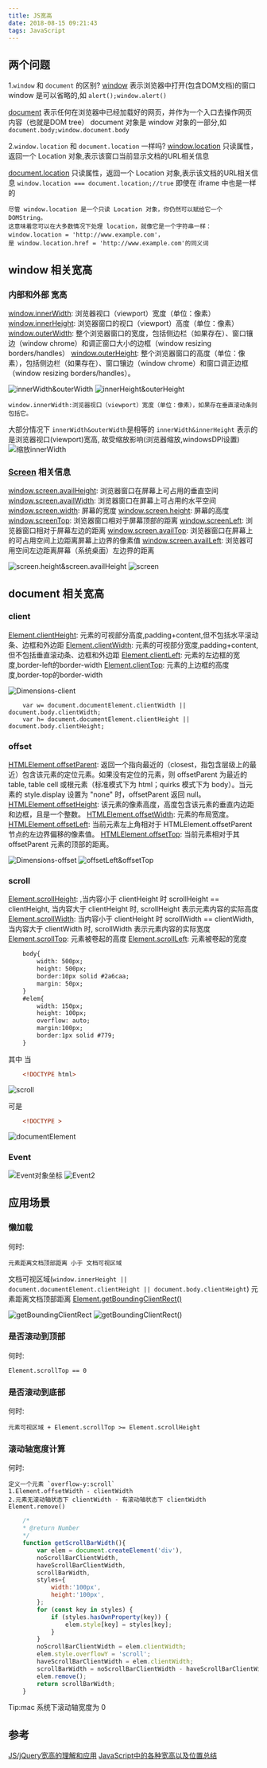 ```yaml
---
title: JS宽高
date: 2018-08-15 09:21:43
tags: JavaScript
---
```


## 两个问题

1.`window` 和 `document` 的区别?
[window](https://developer.mozilla.org/zh-CN/docs/Web/API/Window) 表示浏览器中打开(包含DOM文档)的窗口
window 是可以省略的,如 `alert();window.alert()`

[document](https://developer.mozilla.org/zh-CN/docs/Web/API/Document) 表示任何在浏览器中已经加载好的网页，并作为一个入口去操作网页内容（也就是DOM tree）
document 对象是 window 对象的一部分,如 `document.body;window.document.body`

2.`window.location` 和 `document.location` 一样吗?
[window.location](https://developer.mozilla.org/zh-CN/docs/Web/API/Window/location) 只读属性，返回一个 Location 对象,表示该窗口当前显示文档的URL相关信息

[document.location](https://developer.mozilla.org/zh-CN/docs/Web/API/Document/location) 只读属性，返回一个 Location 对象,表示该文档的URL相关信息
`window.location === document.location;//true` 即使在 iframe 中也是一样的

    尽管 window.location 是一个只读 Location 对象，你仍然可以赋给它一个 DOMString。
    这意味着您可以在大多数情况下处理 location，就像它是一个字符串一样：window.location = 'http://www.example.com'，
    是 window.location.href = 'http://www.example.com'的同义词 

<!--more-->

## window 相关宽高

### 内部和外部 宽高
[window.innerWidth](https://developer.mozilla.org/zh-CN/docs/Web/API/Window/innerWidth): 浏览器视口（viewport）宽度（单位：像素）
[window.innerHeight](https://developer.mozilla.org/zh-CN/docs/Web/API/Window/innerHeight): 浏览器窗口的视口（viewport）高度（单位：像素）
[window.outerWidth](https://developer.mozilla.org/zh-CN/docs/Web/API/Window/outerWidth): 整个浏览器窗口的宽度，包括侧边栏（如果存在）、窗口镶边（window chrome）和调正窗口大小的边框（window resizing borders/handles）
[window.outerHeight](https://developer.mozilla.org/zh-CN/docs/Web/API/Window/outerHeight): 整个浏览器窗口的高度（单位：像素），包括侧边栏（如果存在）、窗口镶边（window chrome）和窗口调正边框（window resizing borders/handles）。


![innerWidth&outerWidth](./innerWidth&outerWidth.png)
![innerHeight&outerHeight](./innerHeight&outerHeight.gif)

    window.innerWidth:浏览器视口（viewport）宽度（单位：像素），如果存在垂直滚动条则包括它。

大部分情况下 `innerWidth&outerWidth`是相等的
`innerWidth&innerHeight` 表示的是浏览器视口(viewport)宽高, 故受缩放影响(浏览器缩放,windowsDPI设置)
![缩放innerWidth](./缩放innerWidth.png)

### [Screen](https://developer.mozilla.org/zh-CN/docs/Web/API/Screen) 相关信息
[window.screen.availHeight](https://developer.mozilla.org/zh-CN/docs/Web/API/Screen/availHeight): 浏览器窗口在屏幕上可占用的垂直空间
[window.screen.availWidth](https://developer.mozilla.org/zh-CN/docs/Web/API/Screen/availWidth): 浏览器窗口在屏幕上可占用的水平空间
[window.screen.width](https://developer.mozilla.org/zh-CN/docs/Web/API/Screen/width): 屏幕的宽度
[window.screen.height](https://developer.mozilla.org/zh-CN/docs/Web/API/Screen/height): 屏幕的高度
[window.screenTop](https://www.w3cschool.cn/jsref/prop-win-screenleft.html): 浏览器窗口相对于屏幕顶部的距离
[window.screenLeft](https://www.w3cschool.cn/jsref/prop-win-screenleft.html): 浏览器窗口相对于屏幕左边的距离
[window.screen.availTop](https://developer.mozilla.org/zh-CN/docs/Web/API/Screen/availTop): 浏览器窗口在屏幕上的可占用空间上边距离屏幕上边界的像素值
[window.screen.availLeft](https://developer.mozilla.org/zh-CN/docs/Web/API/Screen/availLeft): 浏览器可用空间左边距离屏幕（系统桌面）左边界的距离
 
![screen.height&screen.availHeight](./screen.height&screen.availHeight.gif)
![screen](./screen.jpg)

## document 相关宽高

### client
[Element.clientHeight](https://developer.mozilla.org/zh-CN/docs/Web/API/Element/clientHeight): 元素的可视部分高度,padding+content,但不包括水平滚动条、边框和外边距
[Element.clientWidth](https://developer.mozilla.org/zh-CN/docs/Web/API/Element/clientWidth): 元素的可视部分宽度,padding+content,但不包括垂直滚动条、边框和外边距
[Element.clientLeft](https://developer.mozilla.org/zh-CN/docs/Web/API/Element/clientLeft): 元素的左边框的宽度,border-left的border-width
[Element.clientTop](https://developer.mozilla.org/zh-CN/docs/Web/API/Element/clientTop): 元素的上边框的高度度,border-top的border-width

![Dimensions-client](./Dimensions-client.png)

```javascrpit
    var w= document.documentElement.clientWidth || document.body.clientWidth;
    var h= document.documentElement.clientHeight || document.body.clientHeight;
```

### offset
[HTMLElement.offsetParent](https://developer.mozilla.org/zh-CN/docs/Web/API/HTMLElement/offsetParent): 返回一个指向最近的（closest，指包含层级上的最近）包含该元素的定位元素。如果没有定位的元素，则 offsetParent 为最近的 table, table cell 或根元素（标准模式下为 html；quirks 模式下为 body）。当元素的 style.display 设置为 "none" 时，offsetParent 返回 null。
[HTMLElement.offsetHeight](https://developer.mozilla.org/zh-CN/docs/Web/API/HTMLElement/offsetHeight): 该元素的像素高度，高度包含该元素的垂直内边距和边框，且是一个整数。
[HTMLElement.offsetWidth](https://developer.mozilla.org/zh-CN/docs/Web/API/HTMLElement/offsetWidth): 元素的布局宽度。
[HTMLElement.offsetLeft](https://developer.mozilla.org/zh-CN/docs/Web/API/HTMLElement/offsetLeft): 当前元素左上角相对于  HTMLElement.offsetParent 节点的左边界偏移的像素值。
[HTMLElement.offsetTop](https://developer.mozilla.org/zh-CN/docs/Web/API/HTMLElement/offsetTop): 当前元素相对于其 offsetParent 元素的顶部的距离。

![Dimensions-offset](./Dimensions-offset.png)
![offsetLeft&offsetTop](./offsetLeft&offsetTop.png)

### scroll 
[Element.scrollHeight](https://developer.mozilla.org/zh-CN/docs/Web/API/Element/scrollHeight): ,当内容小于 clientHeight 时 scrollHeight == clientHeight, 当内容大于 clientHeight 时, scrollHeight 表示元素内容的实际高度
[Element.scrollWidth](https://developer.mozilla.org/zh-CN/docs/Web/API/Element/scrollWidth): 当内容小于 clientHeight 时 scrollWidth == clientWidth, 当内容大于 clientWidth 时, scrollWidth 表示元素内容的实际宽度
[Element.scrollTop](https://developer.mozilla.org/zh-CN/docs/Web/API/Element/scrollTop): 元素被卷起的高度
[Element.scrollLeft](https://developer.mozilla.org/zh-CN/docs/Web/API/Element/scrollLeft): 元素被卷起的宽度

```html
    body{
        width: 500px;
        height: 500px;
        border:10px solid #2a6caa;
        margin: 50px;
    }
    #elem{
        width: 150px;
        height: 100px;
        overflow: auto;
        margin:100px;
        border:1px solid #779;
    }
```

其中 当 
```html
    <!DOCTYPE html>
```
![scroll](./scroll.png)

可是
```html
    <!DOCTYPE >
```
![documentElement](./document.documentElement.png)

### Event
![Event对象坐标](./Event对象坐标.jpg)
![Event2](./Event2.png)

## 应用场景
### 懒加载
何时:

    元素距离文档顶部距离 小于 文档可视区域

文档可视区域(`window.innerHeight || document.documentElement.clientHeight || document.body.clientHeight`)
元素距离文档顶部距离
[Element.getBoundingClientRect()](https://developer.mozilla.org/zh-CN/docs/Web/API/Element/getBoundingClientRect)

![getBoundingClientRect](./getBoundingClientRect.png)
![getBoundingClientRect()](./getBoundingClientRect1.png)

### 是否滚动到顶部
何时:

    Element.scrollTop == 0

### 是否滚动到底部
何时:

    元素可视区域 + Element.scrollTop >= Element.scrollHeight

### 滚动轴宽度计算
何时:

    定义一个元素 `overflow-y:scroll`
    1.Element.offsetWidth - clientWidth
    2.元素无滚动轴状态下 clientWidth - 有滚动轴状态下 clientWidth
    Element.remove()

```javascript
    /*
    * @return Number 
    */
    function getScrollBarWidth(){
        var elem = document.createElement('div'),
        noScrollBarClientWidth,
        haveScrollBarClientWidth,
        scrollBarWidth,
        styles={
            width:'100px',
            height:'100px',
        };
        for (const key in styles) {
            if (styles.hasOwnProperty(key)) {
                elem.style[key] = styles[key];
            }
        }
        noScrollBarClientWidth = elem.clientWidth;
        elem.style.overflowY = 'scroll';
        haveScrollBarClientWidth = elem.clientWidth;
        scrollBarWidth = noScrollBarClientWidth - haveScrollBarClientWidth;
        elem.remove();
        return scrollBarWidth;
    }
```
Tip:mac 系统下滚动轴宽度为 0


## 参考
[JS/jQuery宽高的理解和应用](https://www.imooc.com/learn/608)
[JavaScript中的各种宽高以及位置总结](https://segmentfault.com/a/1190000002545307)

